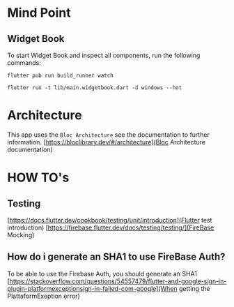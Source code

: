# Mind Point

## Widget Book
To start Widget Book and inspect all components, run the following commands:

```
flutter pub run build_runner watch
```

```
flutter run -t lib/main.widgetbook.dart -d windows --hot
```

# Architecture
This app uses the ```Bloc Architecture``` see the documentation to further information.
[https://bloclibrary.dev/#/architecture](Bloc Architecture documentation)

# HOW TO's
## Testing
[https://docs.flutter.dev/cookbook/testing/unit/introduction](Flutter test introduction)
[https://firebase.flutter.dev/docs/testing/testing/](FireBase Mocking)

## How do i generate an SHA1 to use FireBase Auth?
To be able to use the Firebase Auth, you should generate an SHA1
[https://stackoverflow.com/questions/54557479/flutter-and-google-sign-in-plugin-platformexceptionsign-in-failed-com-google](When getting the PlattaformExeption error)